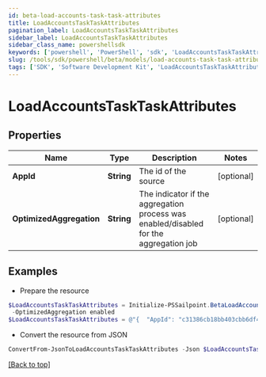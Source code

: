 ```yaml
---
id: beta-load-accounts-task-task-attributes
title: LoadAccountsTaskTaskAttributes
pagination_label: LoadAccountsTaskTaskAttributes
sidebar_label: LoadAccountsTaskTaskAttributes
sidebar_class_name: powershellsdk
keywords: ['powershell', 'PowerShell', 'sdk', 'LoadAccountsTaskTaskAttributes', 'BetaLoadAccountsTaskTaskAttributes'] 
slug: /tools/sdk/powershell/beta/models/load-accounts-task-task-attributes
tags: ['SDK', 'Software Development Kit', 'LoadAccountsTaskTaskAttributes', 'BetaLoadAccountsTaskTaskAttributes']
---
```



# LoadAccountsTaskTaskAttributes

## Properties

Name | Type | Description | Notes
------------ | ------------- | ------------- | -------------
**AppId** | **String** | The id of the source | [optional] 
**OptimizedAggregation** | **String** | The indicator if the aggregation process was enabled/disabled for the aggregation job | [optional] 

## Examples

- Prepare the resource
```powershell
$LoadAccountsTaskTaskAttributes = Initialize-PSSailpoint.BetaLoadAccountsTaskTaskAttributes  -AppId c31386cb18bb403cbb6df4c86294ff82 `
 -OptimizedAggregation enabled
$LoadAccountsTaskTaskAttributes = @"{  "AppId": "c31386cb18bb403cbb6df4c86294ff82", "OptimizedAggregation": "enabled" }"@
```

- Convert the resource from JSON
```powershell
ConvertFrom-JsonToLoadAccountsTaskTaskAttributes -Json $LoadAccountsTaskTaskAttributes
```


[[Back to top]](#) 


